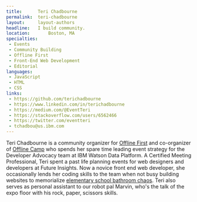 ```yaml
---
title:      Teri Chadbourne
permalink:  teri-chadbourne
layout:     layout-authors
headline:   I build community.
location:		Boston, MA
specialties:
 - Events
 - Community Building
 - Offline First
 - Front-End Web Development
 - Editorial
languages:
 - JavaScript
 - HTML
 - CSS
links:
 - https://github.com/terichadbourne
 - https://www.linkedin.com/in/terichadbourne
 - https://medium.com/@EventTeri
 - https://stackoverflow.com/users/6562466
 - https://twitter.com/eventteri
 - tchadbou@us.ibm.com
---
```


Teri Chadbourne is a community organizer for [Offline First](http://offlinefirst.org/) and co-organizer of [Offline Camp](http://offlinefirst.org/camp/) who spends her spare time leading event strategy for the Developer Advocacy team at IBM Watson Data Platform. A Certified Meeting Professional, Teri spent a past life planning events for web designers and developers at Future Insights. Now a novice front end web developer, she occasionally lends her coding skills to the team when not busy building websites to memorialize [elementary school bathroom chaos](http://toilettranscripts.com/). Teri also serves as personal assistant to our robot pal Marvin, who's the talk of the expo floor with his rock, paper, scissors skills.
